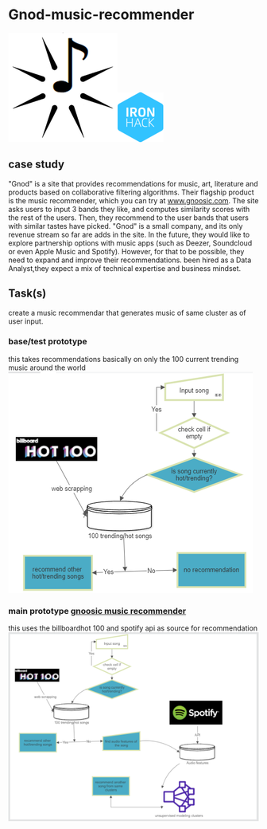 # Gnod-music-recommender
![gnoosic](https://github.com/lado007/Gnod-music-recommendar/blob/main/readme.images/gnoosic.png)![ironhack](https://github.com/lado007/Gnod-music-recommendar/blob/main/readme.images/logosmall-ironhack-blue.png)

## case study
"Gnod" is a site that provides recommendations for music, art, literature and products based on collaborative filtering algorithms. 
Their flagship product is the music recommender, which you can try at www.gnoosic.com. The site asks users to input 3 bands they like, and computes similarity scores with the rest of the users. Then, they recommend to the user bands that users with similar tastes have picked.
"Gnod" is a small company, and its only revenue stream so far are adds in the site. In the future, they would like to explore partnership options with music apps (such as Deezer, Soundcloud or even Apple Music and Spotify). 
However, for that to be possible, they need to expand and improve their recommendations.
been hired as a Data Analyst,they expect a mix of technical expertise and business mindset.

## Task(s)
create a music recommendar that generates music of same cluster as of user input.
### base/test prototype
this takes recommendations basically on only the 100 current trending music around the world
![test](https://github.com/lado007/Gnod-music-recommendar/blob/main/readme.images/flow1.png)

### main prototype [gnoosic music recommender](https://github.com/lado007/Gnod-music-recommendar/blob/main/codes/Gnoosic%20recommender.ipynb)
this uses the billboardhot 100 and spotify api as source for recommendation
![main](https://github.com/lado007/Gnod-music-recommendar/blob/main/readme.images/flow2.png)
